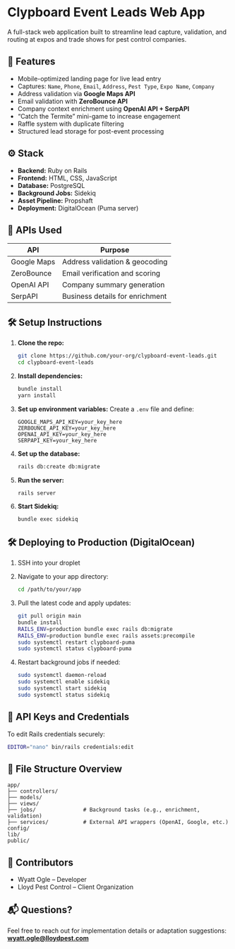# Clypboard Event Leads Web App

A full-stack web application built to streamline lead capture, validation, and routing at expos and trade shows for pest control companies.

## 🥉 Features

- Mobile-optimized landing page for live lead entry
- Captures: `Name`, `Phone`, `Email`, `Address`, `Pest Type`, `Expo Name`, `Company`
- Address validation via **Google Maps API**
- Email validation with **ZeroBounce API**
- Company context enrichment using **OpenAI API + SerpAPI**
- “Catch the Termite” mini-game to increase engagement
- Raffle system with duplicate filtering
- Structured lead storage for post-event processing

## ⚙️ Stack

- **Backend:** Ruby on Rails  
- **Frontend:** HTML, CSS, JavaScript  
- **Database:** PostgreSQL  
- **Background Jobs:** Sidekiq  
- **Asset Pipeline:** Propshaft  
- **Deployment:** DigitalOcean (Puma server)

## 🔌 APIs Used

| API           | Purpose                                 |
|---------------|-----------------------------------------|
| Google Maps   | Address validation & geocoding          |
| ZeroBounce    | Email verification and scoring          |
| OpenAI API    | Company summary generation              |
| SerpAPI       | Business details for enrichment         |

## 🛠️ Setup Instructions

1. **Clone the repo:**
   ```bash
   git clone https://github.com/your-org/clypboard-event-leads.git
   cd clypboard-event-leads
   ```

2. **Install dependencies:**
   ```bash
   bundle install
   yarn install
   ```

3. **Set up environment variables:**
   Create a `.env` file and define:

   ```
   GOOGLE_MAPS_API_KEY=your_key_here
   ZERBOUNCE_API_KEY=your_key_here
   OPENAI_API_KEY=your_key_here
   SERPAPI_KEY=your_key_here
   ```

4. **Set up the database:**
   ```bash
   rails db:create db:migrate
   ```

5. **Run the server:**
   ```bash
   rails server
   ```

6. **Start Sidekiq:**
   ```bash
   bundle exec sidekiq
   ```

## 🛠️ Deploying to Production (DigitalOcean)

1. SSH into your droplet
2. Navigate to your app directory:
   ```bash
   cd /path/to/your/app
   ```
3. Pull the latest code and apply updates:
   ```bash
   git pull origin main
   bundle install
   RAILS_ENV=production bundle exec rails db:migrate
   RAILS_ENV=production bundle exec rails assets:precompile
   sudo systemctl restart clypboard-puma
   sudo systemctl status clypboard-puma
   ```

4. Restart background jobs if needed:
   ```bash
   sudo systemctl daemon-reload
   sudo systemctl enable sidekiq
   sudo systemctl start sidekiq
   sudo systemctl status sidekiq
   ```

## 🔐 API Keys and Credentials

To edit Rails credentials securely:
```bash
EDITOR="nano" bin/rails credentials:edit
```

## 📁 File Structure Overview

```
app/
├── controllers/
├── models/
├── views/
├── jobs/               # Background tasks (e.g., enrichment, validation)
├── services/           # External API wrappers (OpenAI, Google, etc.)
config/
lib/
public/
```

## 👥 Contributors

- Wyatt Ogle – Developer  
- Lloyd Pest Control – Client Organization

## 📬 Questions?

Feel free to reach out for implementation details or adaptation suggestions:  
**wyatt.ogle@lloydpest.com**
